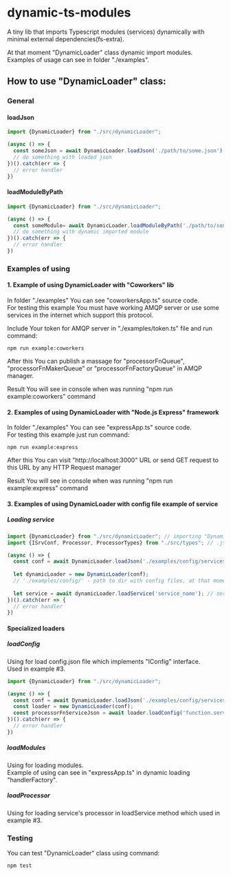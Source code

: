 # dynamic-ts-modules

A tiny lib that imports Typescript modules (services) dynamically with minimal external
dependencies(fs-extra).

At that moment "DynamicLoader" class dynamic import modules. <br />
Examples of usage can see in folder "./examples".

## How to use "DynamicLoader" class:

### General 

#### loadJson

```typescript
import {DynamicLoader} from "./src/dynamicLoader";

(async () => {
  const someJson = await DynamicLoader.loadJson('./path/to/some.json');
  // do something with loaded json
})().catch(err => {
  // error handler
})
```

#### loadModuleByPath

```typescript
import {DynamicLoader} from "./src/dynamicLoader";

(async () => {
  const someModule= await DynamicLoader.loadModuleByPath('./path/to/some/module');
  // do something with dynamic imported module
})().catch(err => {
  // error handler
})
```

### Examples of using

#### 1. Example of using DynamicLoader with "Coworkers" lib

In folder "./examples" You can see "coworkersApp.ts" source code. <br />
For testing this example You must have working AMQP server or use some services in the internet
which support this protocol. <br />

Include Your token for AMQP server in "./examples/token.ts" file and run command:
```text
npm run example:coworkers
```

After this You can publish a massage for "processorFnQueue", "processorFnMakerQueue" 
or "processorFnFactoryQueue" in AMQP manager.

Result You will see in console when was running "npm run example:coworkers" command

#### 2. Examples of using DynamicLoader with "Node.js Express" framework

In folder "./examples" You can see "expressApp.ts" source code. <br />
For testing this example just run command:

```text
npm run example:express
```

After this You can visit "http://localhost:3000" URL or send GET request to this URL by any 
HTTP Request manager

Result You will see in console when was running "npm run example:express" command

#### 3. Examples of using DynamicLoader with config file example of service

##### Loading service

```typescript
import {DynamicLoader} from "./src/dynamicLoader"; // importing "DynamicLoader" class
import {ISrvConf, Processor, ProcessorTypes} from "./src/types"; // .json config file interface and processor module interface

(async () => {
  const conf = await DynamicLoader.loadJson('./examples/config/services.json');
  
  let dynamicLoader = new DynamicLoader(conf);
  // './examples/config/' - path to dir with config files, at that moment must have all slashes
  
  let service = await dynamicLoader.loadService('service_name'); // service == {config: ISrvConf; processor: Processor; processorType: ProcessorTypes}
})().catch(err => {
  // error handler
})
```

#### Specialized loaders

##### loadConfig

Using for load config.json file which implements "IConfig" interface.<br />
Used in example #3.

```typescript
import {DynamicLoader} from "./src/dynamicLoader";

(async () => {
  const conf = await DynamicLoader.loadJson('./examples/config/services.json');
  const loader = new DynamicLoader(conf);
  const processorFnServiceJson = await loader.loadConfig('function.service');
})().catch(err => {
  // error handler
})
```

##### loadModules

Using for loading modules. <br />
Example of using can see in "expressApp.ts" in dynamic loading "handlerFactory".

##### loadProcessor

Using for loading service's processor in loadService method which used in example #3. <br />

### Testing

You can test "DynamicLoader" class using command:
```text
npm test
```